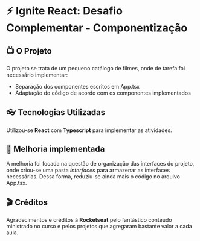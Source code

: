 # ⚡ Ignite React: Desafio Complementar - Componentização

## 📺 O Projeto

O projeto se trata de um pequeno catálogo de filmes, onde de tarefa foi necessário implementar:

- Separação dos componentes escritos em App.tsx
- Adaptação do código de acordo com os componentes implementados

## 👓 Tecnologias Utilizadas

Utilizou-se **React** com **Typescript** para implementar as atividades.

## 🧐 Melhoria implementada

A melhoria foi focada na questão de organização das interfaces do projeto, onde criou-se uma pasta _interfaces_ para armazenar as interfaces necessárias. Dessa forma, reduziu-se ainda mais o código no arquivo App.tsx.

## 🎬 Créditos

Agradecimentos e créditos à **Rocketseat** pelo fantástico conteúdo ministrado no curso e pelos projetos que agregaram bastante valor a cada aula.
